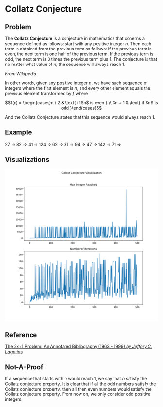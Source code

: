 # Collatz Conjecture

## Problem

The **Collatz Conjecture** is a conjecture in mathematics that conerns a sequence defined as follows: start with any positive integer $n$. Then each term is obtained from the previous term as follows: if the previous term is even, the next term is one half of the previous term. If the previous term is odd, the next term is 3 times the previous term plus 1. The conjecture is that no matter what value of $n$, the sequence will always reach 1.

*From Wikipedia*

In other words, given any positive integer $n$, we have such sequence of integers where the first element is $n$, and every other element equals the previous element transformed by $f$ where

$$f(n) = \begin{cases}n / 2 & \text{ if $n$ is even } \\ 3n + 1 & \text{ if $n$ is odd }\end{cases}$$

And the Collatz Conjecture states that this sequence would always reach 1.

## Example

27 => 82 => 41 => 124 => 62 => 31 => 94 => 47 => 142 => 71 =>

## Visualizations

![visualization](visualization.png)

## Reference

[The 3x+1 Problem: An Annotated Bibliography (1963 - 1999) *by Jeffery C. Lagarias*](https://arxiv.org/pdf/math/0309224.pdf)

## Not-A-Proof

If a sequence that starts with $n$ would reach 1, we say that $n$ satisfy the Collatz conjecture property. It is clear that if all the odd numbers satisfy the Collatz conjecture property, then all then even numbers would satisfy the Collatz conjecture property. From now on, we only consider odd positive integers.
